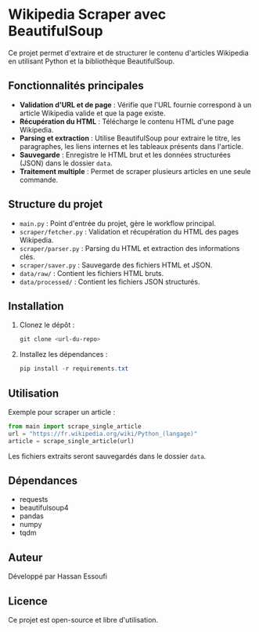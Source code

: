 # Wikipedia Scraper avec BeautifulSoup

Ce projet permet d'extraire et de structurer le contenu d'articles Wikipedia en utilisant Python et la bibliothèque BeautifulSoup.

## Fonctionnalités principales

- **Validation d'URL et de page** : Vérifie que l'URL fournie correspond à un article Wikipedia valide et que la page existe.
- **Récupération du HTML** : Télécharge le contenu HTML d'une page Wikipedia.
- **Parsing et extraction** : Utilise BeautifulSoup pour extraire le titre, les paragraphes, les liens internes et les tableaux présents dans l'article.
- **Sauvegarde** : Enregistre le HTML brut et les données structurées (JSON) dans le dossier `data`.
- **Traitement multiple** : Permet de scraper plusieurs articles en une seule commande.

## Structure du projet

- `main.py` : Point d'entrée du projet, gère le workflow principal.
- `scraper/fetcher.py` : Validation et récupération du HTML des pages Wikipedia.
- `scraper/parser.py` : Parsing du HTML et extraction des informations clés.
- `scraper/saver.py` : Sauvegarde des fichiers HTML et JSON.
- `data/raw/` : Contient les fichiers HTML bruts.
- `data/processed/` : Contient les fichiers JSON structurés.

## Installation

1. Clonez le dépôt :
	```powershell
	git clone <url-du-repo>
	```
2. Installez les dépendances :
	```powershell
	pip install -r requirements.txt
	```

## Utilisation

Exemple pour scraper un article :

```python
from main import scrape_single_article
url = "https://fr.wikipedia.org/wiki/Python_(langage)"
article = scrape_single_article(url)
```

Les fichiers extraits seront sauvegardés dans le dossier `data`.

## Dépendances

- requests
- beautifulsoup4
- pandas
- numpy
- tqdm

## Auteur

Développé par Hassan Essoufi

## Licence

Ce projet est open-source et libre d'utilisation.
